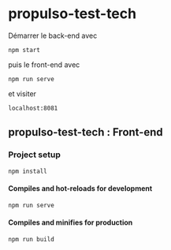 # propulso-test-tech
Démarrer le back-end avec 
```
npm start
``` 

puis le front-end avec 
```
npm run serve 
``` 

et visiter 
```
localhost:8081
```


## propulso-test-tech : Front-end

### Project setup
```
npm install
```

#### Compiles and hot-reloads for development
```
npm run serve
```

#### Compiles and minifies for production
```
npm run build
```

